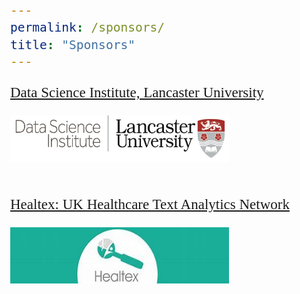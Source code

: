 ```yaml
---
permalink: /sponsors/
title: "Sponsors"
---
```


<html>
<!-- <link href='https://fonts.googleapis.com/css?family=Akaya Telivigala' rel='stylesheet'>
<head> -->
  <style>
    h1, h2, h3, h4, h5 {
  font-family: 'Akaya Telivigala';font-size: 25px;
}
body {
    font-family: 'Akaya Telivigala';font-size: 23px;
} 
  </style>
</head>
<body>

<p><a href="https://www.lancaster.ac.uk/dsi/">Data Science Institute, Lancaster University</a></p>
<img src="../assets/images/DSI%20Logo%20small%20(1)%5B22%5D.jpg" style="width:350px;height:75px;">

<br>
<br>

<p><a href="http://healtex.org/">Healtex: UK Healthcare Text Analytics Network</a></p>
<img src="../assets/images/Healtex%20Logo.jpeg" style="width:350px;height:90px;">

</body>
</html>
